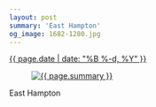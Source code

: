```yaml
---
layout: post
summary: 'East Hampton'
og_image: 1682-1280.jpg
---
```


<div class="post">
 <time>
  <a href="/1682">
   {{ page.date | date: "%B %-d, %Y" }}
  </a>
 </time>
 <a href="/1682">
  <figure data-taken="10/1/2022">
   <img alt="{{ page.summary }}" sizes="(min-width: 700px) 50vw, calc(100vw - 2rem)" src="{{ site.assets_url }}/1682-640.jpg" srcset="{{ site.assets_url }}/1682-320.jpg 320w, {{ site.assets_url }}/1682-640.jpg 640w, {{ site.assets_url }}/1682-960.jpg 960w, {{ site.assets_url }}/1682-1280.jpg 1280w"/>
  </figure>
 </a>
 <span>
  East Hampton
 </span>
</div>
